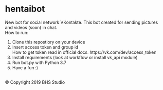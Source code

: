 # hentaibot
New bot for social network VKontakte. This bot created for sending pictures and videos (soon) in chat. 
<br> 
How to run:
<ol>
<li>Clone this repostiory on your device</li> 
<li>Insert access token and group id <br>
 How to get token read in official docs. https://vk.com/dev/access_token </li> 
<li>Install requirements (look at workflow or install vk_api module) </li>  
<li>Run bot.py with Python 3.7 </li> 
<li>Have a fun :) </li>  
</ol><br> 
&copy; Copyright 2019 BHS Studio
